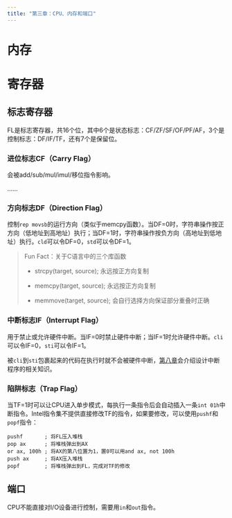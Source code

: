 ```yaml
---
title: "第三章：CPU、内存和端口"
---
```


# 内存

# 寄存器

## 标志寄存器

FL是标志寄存器，共16个位，其中6个是状态标志：CF/ZF/SF/OF/PF/AF，3个是控制标志：DF/IF/TF，还有7个是保留位。

### 进位标志CF（Carry Flag）

会被add/sub/mul/imul/移位指令影响。

……

### 方向标志DF（Direction Flag）

控制`rep movsb`的运行方向（类似于memcpy函数）。当DF=0时，字符串操作按正方向（低地址到高地址）执行；当DF=1时，字符串操作按负方向（高地址到低地址）执行。`cld`可以令DF=0，`std`可以令DF=1。

> Fun Fact：关于C语言中的三个库函数
>
> - strcpy(target, source); 永远按正方向复制
>
> - memcpy(target, source); 永远按正方向复制
>
> - memmove(target, source); 会自行选择方向保证部分重叠时正确

### 中断标志IF（Interrupt Flag）

用于禁止或允许硬件中断。当IF=0时禁止硬件中断；当IF=1时允许硬件中断。`cli`可以令IF=0，`sti`可以令IF=1。

被`cli`到`sti`包裹起来的代码在执行时就不会被硬件中断，[第八章](../cp8/)会介绍设计中断程序的相关知识。

### 陷阱标志（Trap Flag）

当TF=1时可以让CPU进入单步模式，每执行一条指令后会自动插入一条`int 01h`中断指令。Intel指令集不提供直接修改TF的指令，如果要修改，可以使用`pushf`和`popf`指令：

```assembly
pushf       ; 将FL压入堆栈
pop ax      ; 将堆栈弹出到AX
or ax, 100h ; 将AX的第八位置为1，置0可以用and ax, not 100h
push ax     ; 将AX压入堆栈
popf        ; 将堆栈弹出到FL，完成对TF的修改
```

## 端口

CPU不能直接对I/O设备进行控制，需要用`in`和`out`指令。